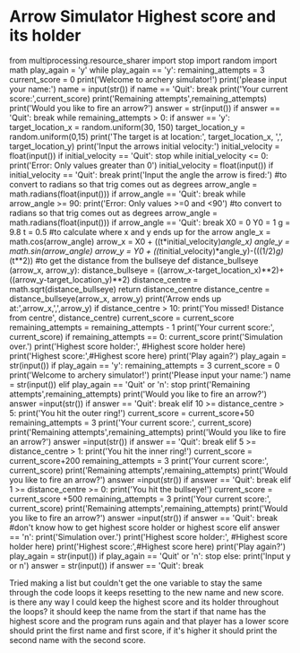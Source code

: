 
# Arrow Simulator Highest score and its holder

from multiprocessing.resource_sharer import stop
import random
import math
play_again = 'y'
while play_again == 'y':
    remaining_attempts = 3
    current_score = 0
    print('Welcome to archery simulator!')
    print('please input your name:')
    name = input(str())
    if name == 'Quit':
        break
    print('Your current score:',current_score)
    print('Remaining attempts',remaining_attempts)
    print('Would you like to fire an arrow?')
    answer = str(input())
    if answer == 'Quit':
        break
    while remaining_attempts > 0:
        if answer == 'y':
            target_location_x = random.uniform(30, 150)
            target_location_y = random.uniform(0,15)
            print('The target is at location:', target_location_x, ',', target_location_y)
            print('Input the arrows initial velocity:')
            initial_velocity = float(input())
            if initial_velocity == 'Quit':
                stop
            while initial_velocity <= 0:
                print('Error: Only values greater than 0')
                initial_velocity = float(input())
                if initial_velocity == 'Quit':
                    break
            print('Input the angle the arrow is fired:')
#to convert to radians so that trig comes out as degrees
            arrow_angle = math.radians(float(input()))
            if arrow_angle == 'Quit':
                break
            while arrow_angle >= 90:
                print('Error: Only values >=0  and <90')
#to convert to radians so that trig comes out as degrees
                arrow_angle = math.radians(float(input()))
                if arrow_angle == 'Quit':
                    break
            X0 = 0
            Y0 = 1
            g = 9.8
            t = 0.5
#to calculate where x and y ends up for the arrow
            angle_x = math.cos(arrow_angle)
            arrow_x = X0 + ((t*initial_velocity)*angle_x)
            angle_y = math.sin(arrow_angle)
            arrow_y = Y0 + ((t*initial_velocity)*angle_y)-(((1/2)*g)*(t**2))
#to get the distance from the bullseye
            def distance_bullseye (arrow_x, arrow_y):
                distance_bullseye = ((arrow_x-target_location_x)**2)+((arrow_y-target_location_y)**2)
                distance_centre = math.sqrt(distance_bullseye)
                return distance_centre
            distance_centre = distance_bullseye(arrow_x, arrow_y)
            print('Arrow ends up at:',arrow_x,',',arrow_y)
            if distance_centre > 10:
                print('You missed! Distance from centre', distance_centre)
                current_score = current_score
                remaining_attempts = remaining_attempts - 1
                print('Your current score:', current_score)
                if remaining_attempts == 0:
                    current_score 
                    print('Simulation over.')
            print('Highest score holder:', #Highest score holder here)
            print('Highest score:',#Highest score here)
                    print('Play again?')
                    play_again = str(input())
                    if play_again == 'y':
                        remaining_attempts = 3
                        current_score = 0
                        print('Welcome to archery simulator!')
                        print('Please input your name:')
                        name = str(input())
                    elif play_again == 'Quit' or 'n':
                        stop
                print('Remaining attempts',remaining_attempts)
                print('Would you like to fire an arrow?')
                answer =input(str())
                if answer == 'Quit':
                    break
            elif 10 >= distance_centre > 5:
                print('You hit the outer ring!')
                current_score = current_score+50
                remaining_attempts = 3
                print('Your current score:', current_score)
                print('Remaining attempts',remaining_attempts)
                print('Would you like to fire an arrow?')
                answer =input(str())
                if answer == 'Quit':
                    break
            elif 5 >= distance_centre > 1:
                print('You hit the inner ring!')
                current_score = current_score+200
                remaining_attempts = 3
                print('Your current score:', current_score)
                print('Remaining attempts',remaining_attempts)
                print('Would you like to fire an arrow?')
                answer =input(str())
                if answer == 'Quit':
                    break
            elif 1 >= distance_centre >= 0:
                print('You hit the bullseye!')
                current_score = current_score +500
                remaining_attempts = 3
                print('Your current score:', current_score)
                print('Remaining attempts',remaining_attempts)
                print('Would you like to fire an arrow?')
                answer =input(str())
                if answer == 'Quit':
                    break
#don't know how to get highest score holder or highest score
        elif answer == 'n':
            print('Simulation over.')
            print('Highest score holder:', #Highest score holder here)
            print('Highest score:',#Highest score here)
            print('Play again?')
            play_again = str(input())
            if play_again == 'Quit' or 'n':
                stop
        else:
            print('Input y or n')
            answer = str(input())
            if answer == 'Quit':
                break

Tried making a list but couldn't get the one variable to stay the same through the code loops it keeps resetting to the new name and new score. is there any way I could keep the highest score and its holder throughout the loops?
it should keep the name from the start if that name has the highest score and the program runs again and that player has a lower score should print the first name and first score, if it's higher it should print the second name with the second score.

        